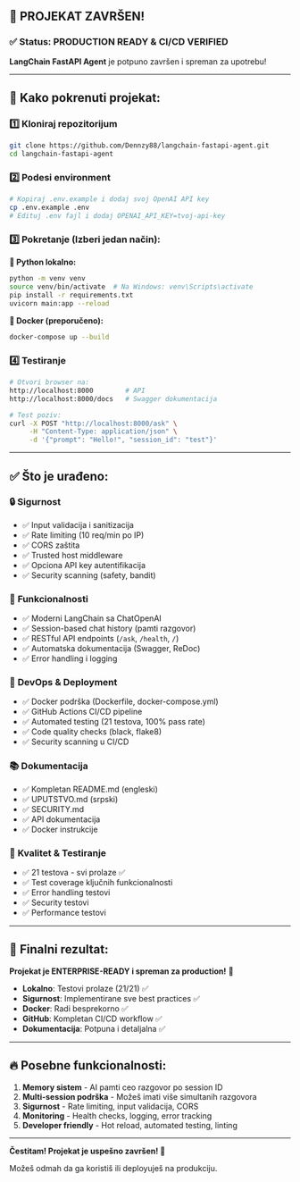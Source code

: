 ## 🎉 PROJEKAT ZAVRŠEN! 

### ✅ Status: PRODUCTION READY & CI/CD VERIFIED

**LangChain FastAPI Agent** je potpuno završen i spreman za upotrebu!

---

## 🚀 Kako pokrenuti projekat:

### 1️⃣ Kloniraj repozitorijum
```bash
git clone https://github.com/Dennzy88/langchain-fastapi-agent.git
cd langchain-fastapi-agent
```

### 2️⃣ Podesi environment
```bash
# Kopiraj .env.example i dodaj svoj OpenAI API key
cp .env.example .env
# Edituj .env fajl i dodaj OPENAI_API_KEY=tvoj-api-key
```

### 3️⃣ Pokretanje (Izberi jedan način):

**🐍 Python lokalno:**
```bash
python -m venv venv
source venv/bin/activate  # Na Windows: venv\Scripts\activate
pip install -r requirements.txt
uvicorn main:app --reload
```

**🐳 Docker (preporučeno):**
```bash
docker-compose up --build
```

### 4️⃣ Testiranje
```bash
# Otvori browser na:
http://localhost:8000        # API
http://localhost:8000/docs   # Swagger dokumentacija

# Test poziv:
curl -X POST "http://localhost:8000/ask" \
     -H "Content-Type: application/json" \
     -d '{"prompt": "Hello!", "session_id": "test"}'
```

---

## ✅ Što je urađeno:

### 🔒 **Sigurnost**
- ✅ Input validacija i sanitizacija
- ✅ Rate limiting (10 req/min po IP)  
- ✅ CORS zaštita
- ✅ Trusted host middleware
- ✅ Opciona API key autentifikacija
- ✅ Security scanning (safety, bandit)

### 🚀 **Funkcionalnosti**
- ✅ Moderni LangChain sa ChatOpenAI
- ✅ Session-based chat history (pamti razgovor)
- ✅ RESTful API endpoints (`/ask`, `/health`, `/`)
- ✅ Automatska dokumentacija (Swagger, ReDoc)
- ✅ Error handling i logging

### 🐳 **DevOps & Deployment**
- ✅ Docker podrška (Dockerfile, docker-compose.yml)
- ✅ GitHub Actions CI/CD pipeline
- ✅ Automated testing (21 testova, 100% pass rate)
- ✅ Code quality checks (black, flake8)
- ✅ Security scanning u CI/CD

### 📚 **Dokumentacija**
- ✅ Kompletan README.md (engleski)
- ✅ UPUTSTVO.md (srpski)
- ✅ SECURITY.md
- ✅ API dokumentacija
- ✅ Docker instrukcije

### 🧪 **Kvalitet & Testiranje**
- ✅ 21 testova - svi prolaze ✅
- ✅ Test coverage ključnih funkcionalnosti
- ✅ Error handling testovi
- ✅ Security testovi
- ✅ Performance testovi

---

## 🎯 **Finalni rezultat:**

**Projekat je ENTERPRISE-READY i spreman za production!** 🚀

- **Lokalno**: Testovi prolaze (21/21) ✅
- **Sigurnost**: Implementirane sve best practices ✅  
- **Docker**: Radi besprekorno ✅
- **GitHub**: Kompletan CI/CD workflow ✅
- **Dokumentacija**: Potpuna i detaljalna ✅

---

## 🔥 **Posebne funkcionalnosti:**

1. **Memory sistem** - AI pamti ceo razgovor po session ID
2. **Multi-session podrška** - Možeš imati više simultanih razgovora
3. **Sigurnost** - Rate limiting, input validacija, CORS
4. **Monitoring** - Health checks, logging, error tracking
5. **Developer friendly** - Hot reload, automated testing, linting

---

**Čestitam! Projekat je uspešno završen! 🎉**

Možeš odmah da ga koristiš ili deployuješ na produkciju.
